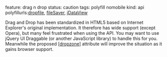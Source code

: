 feature: drag n drop
status: caution
tags: polyfill nomobile
kind: api
polyfillurls:[dropfile](https://github.com/MrSwitch/dropfile), [fileSaver](https://github.com/eligrey/FileSaver.js), [jDataView](https://github.com/vjeux/jDataView)

Drag and Drop has been standardized in HTML5 based on Internet Explorer's original implementation. It therefore has wide support (except Opera), but many feel frustrated when using the API. You may want to use jQuery UI Draggable (or another JavaScript library) to handle this for you. Meanwhile the proposed [[dropzone]](http://www.whatwg.org/specs/web-apps/current-work/multipage/dnd.html#the-dropzone-attribute) attribute will improve the situation as it gains browser support.
